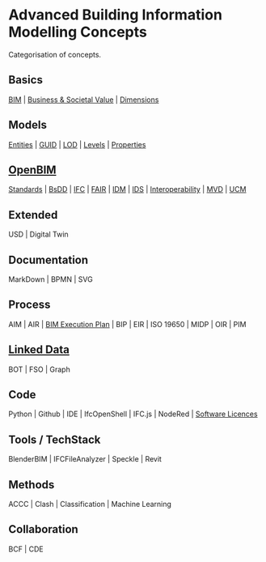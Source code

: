 # Advanced Building Information Modelling Concepts

Categorisation of concepts.

## Basics
[BIM] | [Business & Societal Value] | [Dimensions]

## Models
[Entities] | [GUID] | [LOD] | [Levels] | [Properties]

## [OpenBIM]
[Standards] | [BsDD] | [IFC] | [FAIR] | [IDM] | [IDS] | [Interoperability] | [MVD] | [UCM]

## Extended
USD | Digital Twin

## Documentation
MarkDown | BPMN | SVG

## Process
AIM | AIR | [BIM Execution Plan] | BIP |  EIR | ISO 19650 | MIDP | OIR | PIM

## [Linked Data]
BOT | FSO | Graph

## Code
Python | Github | IDE | IfcOpenShell | IFC.js | NodeRed | [Software Licences]

## Tools / TechStack
BlenderBIM |  IFCFileAnalyzer | Speckle | Revit 

## Methods
ACCC | Clash | Classification | Machine Learning

## Collaboration
BCF | CDE 


<!--- the list of links --->
[BIM]:(/41934/Concepts/BIM)
[Entities]:(/41934/Concepts/Entities)
[GUID]:(/41934/Concepts/GUID)
[LOD]:(/41934/Concepts/LOD)
[Levels]:(/41934/Concepts/Levels)
[Properties]:(/41934/Concepts/Properties)

[Standards]:(/41934/Concepts/Standards)
[BsDD]:(/41934/Concepts/BsDD)
[IFC]:(/41934/Concepts/IFC)
[FAIR]:(/41934/Concepts/FAIR)
[IDM]:(/41934/Concepts/IDM)
[IDS]:(/41934/Concepts/IDS)
[Interoperability]:(/41934/Concepts/Interoperability)
[MVD]:(/41934/Concepts/MVD)
[UCM]:(/41934/Concepts/UCM)

[Dimensions]:(/41934/Concepts/Dimensions)
[Standards]:(/41934/Concepts/Standards)
[Software Licences]:(/41934/Concepts/SoftwareLicences)
[OpenBIM]:(/41934/Concepts/OpenBIM)
[BIM Execution Plan]:(/41934/Concepts/BIMExecutionPlan)
[Business & Societal Value]: (/41934/Concepts/BusinessAndSocietalValue)
[Linked Data]:(/41934/Concepts/LinkedData)

